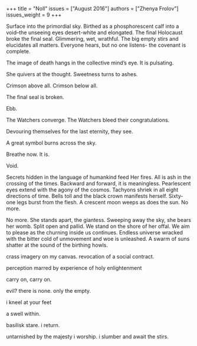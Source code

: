 +++
title = "Noll"
issues = ["August 2016"]
authors = ["Zhenya Frolov"]
issues_weight = 9
+++

Surface into the primordial sky. Birthed as a phosphorescent calf into a void–the unseeing eyes desert-white and elongated. The final Holocaust broke the final seal. Glimmering, wet, wrathful. The big empty stirs and elucidates all matters. Everyone hears, but no one listens- the covenant is complete.

The image of death hangs in the collective mind’s eye. It is pulsating.

She quivers at the thought. Sweetness turns to ashes.

Crimson above all. Crimson below all.

The final seal is broken.

Ebb.

The Watchers converge. The Watchers bleed their congratulations.

Devouring themselves for the last eternity, they see.

A great symbol burns across the sky.

Breathe now. It is.

Void.

Secrets hidden in the language of humankind feed Her fires. All is ash in the crossing of the times. Backward and forward, it is meaningless. Pearlescent eyes extend with the agony of the cosmos. Tachyons shriek in all eight directions of time. Bells toll and the black crown manifests herself. Sixty-one legs burst from the flesh. A crescent moon weeps as does the sun. No more.

No more. She stands apart, the giantess. Sweeping away the sky, she bears her womb. Split open and pallid. We stand on the shore of her offal. We aim to please as the churning inside us continues. Endless universe wracked with the bitter cold of unmovement and woe is unleashed. A swarm of suns shatter at the sound of the birthing howls.

crass imagery on my canvas. revocation of a social contract.

perception marred by experience of holy enlightenment

carry on, carry on.

evil? there is none. only the empty.

i kneel at your feet

a swell within.

basilisk stare. i return.

untarnished by the majesty i worship. i slumber and await the stirs.
